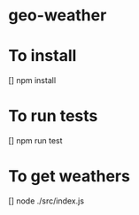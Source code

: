 # geo-weather

# To install
[] npm install
# To run tests
[] npm run test
# To get weathers
[] node ./src/index.js